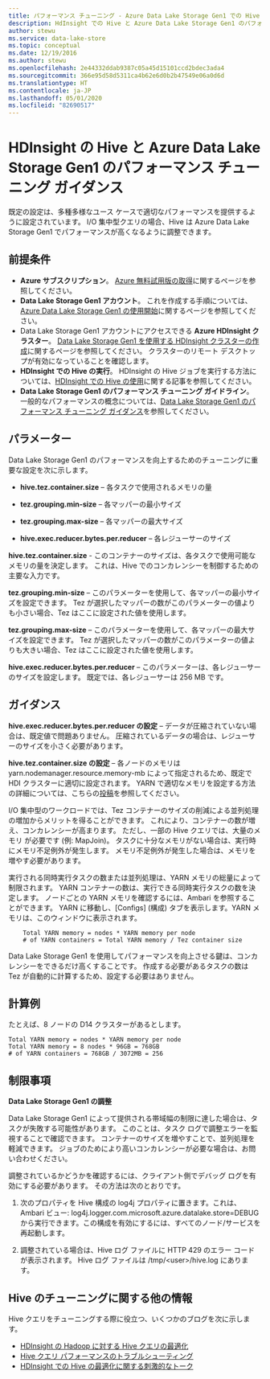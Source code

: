 ```yaml
---
title: パフォーマンス チューニング - Azure Data Lake Storage Gen1 での Hive
description: HdInsight での Hive と Azure Data Lake Storage Gen1 のパフォーマンス チューニング ガイドライン。
author: stewu
ms.service: data-lake-store
ms.topic: conceptual
ms.date: 12/19/2016
ms.author: stewu
ms.openlocfilehash: 2e44332ddab9387c05a45d15101ccd2bdec3ada4
ms.sourcegitcommit: 366e95d58d5311ca4b62e6d0b2b47549e06a0d6d
ms.translationtype: HT
ms.contentlocale: ja-JP
ms.lasthandoff: 05/01/2020
ms.locfileid: "82690517"
---
```

# <a name="performance-tuning-guidance-for-hive-on-hdinsight-and-azure-data-lake-storage-gen1"></a>HDInsight の Hive と Azure Data Lake Storage Gen1 のパフォーマンス チューニング ガイダンス

既定の設定は、多種多様なユース ケースで適切なパフォーマンスを提供するように設定されています。  I/O 集中型クエリの場合、Hive は Azure Data Lake Storage Gen1 でパフォーマンスが高くなるように調整できます。  

## <a name="prerequisites"></a>前提条件

* **Azure サブスクリプション**。 [Azure 無料試用版の取得](https://azure.microsoft.com/pricing/free-trial/)に関するページを参照してください。
* **Data Lake Storage Gen1 アカウント**。 これを作成する手順については、[Azure Data Lake Storage Gen1 の使用開始](data-lake-store-get-started-portal.md)に関するページを参照してください。
* Data Lake Storage Gen1 アカウントにアクセスできる **Azure HDInsight クラスター**。 [Data Lake Storage Gen1 を使用する HDInsight クラスターの作成](data-lake-store-hdinsight-hadoop-use-portal.md)に関するページを参照してください。 クラスターのリモート デスクトップが有効になっていることを確認します。
* **HDInsight での Hive の実行**。  HDInsight の Hive ジョブを実行する方法については、[HDInsight での Hive の使用](https://docs.microsoft.com/azure/hdinsight/hdinsight-use-hive)に関する記事を参照してください。
* **Data Lake Storage Gen1 のパフォーマンス チューニング ガイドライン**。  一般的なパフォーマンスの概念については、[Data Lake Storage Gen1 のパフォーマンス チューニング ガイダンス](https://docs.microsoft.com/azure/data-lake-store/data-lake-store-performance-tuning-guidance)を参照してください。

## <a name="parameters"></a>パラメーター

Data Lake Storage Gen1 のパフォーマンスを向上するためのチューニングに重要な設定を次に示します。

* **hive.tez.container.size** – 各タスクで使用されるメモリの量

* **tez.grouping.min-size** – 各マッパーの最小サイズ

* **tez.grouping.max-size** – 各マッパーの最大サイズ

* **hive.exec.reducer.bytes.per.reducer** – 各レジューサーのサイズ

**hive.tez.container.size** - このコンテナーのサイズは、各タスクで使用可能なメモリの量を決定します。  これは、Hive でのコンカレンシーを制御するための主要な入力です。  

**tez.grouping.min-size** – このパラメーターを使用して、各マッパーの最小サイズを設定できます。  Tez が選択したマッパーの数がこのパラメーターの値よりも小さい場合、Tez はここに設定された値を使用します。

**tez.grouping.max-size** – このパラメーターを使用して、各マッパーの最大サイズを設定できます。  Tez が選択したマッパーの数がこのパラメーターの値よりも大きい場合、Tez はここに設定された値を使用します。

**hive.exec.reducer.bytes.per.reducer** – このパラメーターは、各レジューサーのサイズを設定します。  既定では、各レジューサーは 256 MB です。  

## <a name="guidance"></a>ガイダンス

**hive.exec.reducer.bytes.per.reducer の設定** – データが圧縮されていない場合は、既定値で問題ありません。  圧縮されているデータの場合は、レジューサーのサイズを小さく必要があります。  

**hive.tez.container.size の設定** – 各ノードのメモリは yarn.nodemanager.resource.memory-mb によって指定されるため、既定で HDI クラスターに適切に設定されます。  YARN で適切なメモリを設定する方法の詳細については、こちらの[投稿](https://docs.microsoft.com/azure/hdinsight/hdinsight-hadoop-hive-out-of-memory-error-oom)を参照してください。

I/O 集中型のワークロードでは、Tez コンテナーのサイズの削減による並列処理の増加からメリットを得ることができます。 これにより、コンテナーの数が増え、コンカレンシーが高まります。  ただし、一部の Hive クエリでは、大量のメモリ が必要です (例: MapJoin)。  タスクに十分なメモリがない場合は、実行時にメモリ不足例外が発生します。  メモリ不足例外が発生した場合は、メモリを増やす必要があります。   

実行される同時実行タスクの数または並列処理は、YARN メモリの総量によって制限されます。  YARN コンテナーの数は、実行できる同時実行タスクの数を決定します。  ノードごとの YARN メモリを確認するには、Ambari を参照することができます。  YARN に移動し、[Configs] \(構成) タブを表示します。YARN メモリは、このウィンドウに表示されます。  

        Total YARN memory = nodes * YARN memory per node
        # of YARN containers = Total YARN memory / Tez container size
Data Lake Storage Gen1 を使用してパフォーマンスを向上させる鍵は、コンカレンシーをできるだけ高くすることです。  作成する必要があるタスクの数は Tez が自動的に計算するため、設定する必要はありません。   

## <a name="example-calculation"></a>計算例

たとえば、8 ノードの D14 クラスターがあるとします。  

    Total YARN memory = nodes * YARN memory per node
    Total YARN memory = 8 nodes * 96GB = 768GB
    # of YARN containers = 768GB / 3072MB = 256

## <a name="limitations"></a>制限事項

**Data Lake Storage Gen1 の調整** 

Data Lake Storage Gen1 によって提供される帯域幅の制限に達した場合は、タスクが失敗する可能性があります。 このことは、タスク ログで調整エラーを監視することで確認できます。  コンテナーのサイズを増やすことで、並列処理を軽減できます。  ジョブのためにより高いコンカレンシーが必要な場合は、お問い合わせください。

調整されているかどうかを確認するには、クライアント側でデバッグ ログを有効にする必要があります。 その方法は次のとおりです。

1. 次のプロパティを Hive 構成の log4j プロパティに置きます。これは、Ambari ビュー: log4j.logger.com.microsoft.azure.datalake.store=DEBUG から実行できます。この構成を有効にするには、すべてのノード/サービスを再起動します。

2. 調整されている場合は、Hive ログ ファイルに HTTP 429 のエラー コードが表示されます。 Hive ログ ファイルは /tmp/&lt;user&gt;/hive.log にあります。

## <a name="further-information-on-hive-tuning"></a>Hive のチューニングに関する他の情報

Hive クエリをチューニングする際に役立つ、いくつかのブログを次に示します。
* [HDInsight の Hadoop に対する Hive クエリの最適化](https://azure.microsoft.com/documentation/articles/hdinsight-hadoop-optimize-hive-query/)
* [Hive クエリ パフォーマンスのトラブルシューティング](https://blogs.msdn.microsoft.com/bigdatasupport/2015/08/13/troubleshooting-hive-query-performance-in-hdinsight-hadoop-cluster/)
* [HDInsight での Hive の最適化に関する刺激的なトーク](https://channel9.msdn.com/events/Machine-Learning-and-Data-Sciences-Conference/Data-Science-Summit-2016/MSDSS25)
